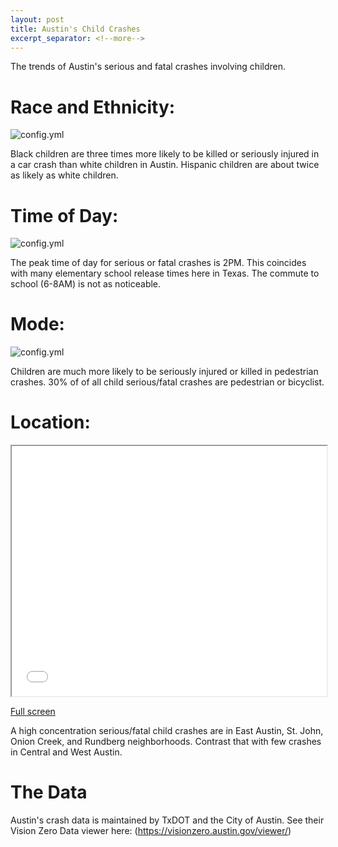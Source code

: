 ```yaml
---
layout: post
title: Austin's Child Crashes
excerpt_separator: <!--more-->
---
```


The trends of Austin's serious and fatal crashes involving children.

<!--more-->


# Race and Ethnicity:

![config.yml]({{site.baseurl}}/visualizations/Austin-Child-Crashes/By%20population.png) 

Black children are three times more likely to be killed or seriously injured in a car crash than white children in Austin. Hispanic children are about twice as likely as white children. 

# Time of Day:

![config.yml]({{site.baseurl}}/visualizations/Austin-Child-Crashes/Hour.png) 

The peak time of day for serious or fatal crashes is 2PM. This coincides with many elementary school release times here in Texas. The commute to school (6-8AM) is not as noticeable. 

# Mode:

![config.yml]({{site.baseurl}}/visualizations/Austin-Child-Crashes/mode.png) 

Children are much more likely to be seriously injured or killed in pedestrian crashes. 30% of of all child serious/fatal crashes are pedestrian or bicyclist.

# Location:

<iframe src='/visualizations/Austin-Child-Crashes/map.html'
        width='100%' height='400px'>
</iframe>

[Full screen](https://modalshift.co/visualizations/Austin-Child-Crashes/map.html)

A high concentration serious/fatal child crashes are in East Austin, St. John, Onion Creek, and Rundberg neighborhoods. Contrast that with few crashes in Central and West Austin.

# The Data

Austin's crash data is maintained by TxDOT and the City of Austin. See their Vision Zero Data viewer here: (https://visionzero.austin.gov/viewer/)
